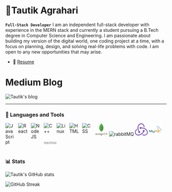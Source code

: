 # 🌊Tautik Agrahari

**`Full-Stack Developer`**
I am an independent full-stack developer with experience in the MERN stack and currently a student pursuing a B.Tech degree in Computer Science and Engineering. I am passionate about building my version of the digital world, one coding project at a time, with a focus on planning, design, and solving real-life problems with code. I am open to any new opportunities that may arise.

- 📄 <a href="https://drive.google.com/file/d/1x18JKvkSiIs1orkh6kjpWCQp32zaixD-/view?usp=share_link" target="blank">Resume</a>

# Medium Blog
![Tautik's blog](https://github-read-medium.vercel.app/latest?username=tautik&limit=6&theme=nord)


---

### 🧰 Languages and Tools

<div>
  <img align="left" alt="JavaScript" width="30px" style="padding-right:10px;" src="https://cdn.jsdelivr.net/gh/devicons/devicon/icons/javascript/javascript-plain.svg" />
  <img align="left" alt="React" width="30px" style="padding-right:10px;" src="https://cdn.jsdelivr.net/gh/devicons/devicon/icons/react/react-original.svg" />
  <img align="left" alt="NodeJS" width="30px" style="padding-right:10px;" src="https://cdn.jsdelivr.net/gh/devicons/devicon/icons/nodejs/nodejs-original.svg" />
  <img align="left" alt="C++" width="30px" style="padding-right:10px;" src="https://cdn.jsdelivr.net/gh/devicons/devicon/icons/cplusplus/cplusplus-line.svg" />
  <img src="https://raw.githubusercontent.com/devicons/devicon/master/icons/mongodb/mongodb-original-wordmark.svg" alt="mongodb" width="40" height="40"/>
  <img src="https://www.vectorlogo.zone/logos/rabbitmq/rabbitmq-icon.svg" alt="rabbitMQ" width="40" height="40"/> 
  <img src="https://raw.githubusercontent.com/devicons/devicon/master/icons/redux/redux-original.svg" alt="redux" width="40" height="40"/> 
  <img src="https://raw.githubusercontent.com/devicons/devicon/master/icons/mysql/mysql-original-wordmark.svg" alt="mysql" width="40" height="40"/> 
  <img align="left" alt="Linux" width="30px" style="padding-right:10px;" src="https://cdn.jsdelivr.net/gh/devicons/devicon/icons/linux/linux-original.svg" />
  <img align="left" alt="HTML" width="30px" style="padding-right:10px;" src="https://cdn.jsdelivr.net/gh/devicons/devicon/icons/html5/html5-plain.svg" />
  <img align="left" alt="CSS" width="30px" style="padding-right:10px;" src="https://cdn.jsdelivr.net/gh/devicons/devicon/icons/css3/css3-plain.svg" />
     <img src="https://raw.githubusercontent.com/devicons/devicon/master/icons/express/express-original-wordmark.svg" alt="express" width="40" height="40"/>
 <br />
  

### 📊 Stats

![Tautik's GitHub stats](https://github-readme-stats.vercel.app/api?username=tautik&show_icons=true&theme=gruvbox)

![GitHub Streak](https://streak-stats.demolab.com?user=tautik&theme=gruvbox&border_radius=4.5)
